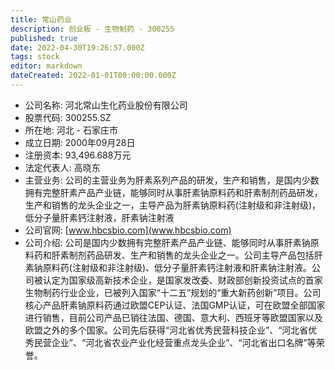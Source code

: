 ```yaml
---
title: 常山药业
description: 创业板 - 生物制药 - 300255
published: true
date: 2022-04-30T19:26:57.000Z
tags: stock
editor: markdown
dateCreated: 2022-01-01T00:00:00.000Z
---
```


- 公司名称: 河北常山生化药业股份有限公司
- 股票代码: 300255.SZ
- 所在地: 河北 - 石家庄市
- 成立日期: 2000年09月28日
- 注册资本: 93,496.688万元
- 法定代表人: 高晓东
- 主营业务: 公司的主营业务为肝素系列产品的研发，生产和销售，是国内少数拥有完整肝素产品产业链，能够同时从事肝素钠原料药和肝素制剂药品研发，生产和销售的龙头企业之一，主导产品为肝素钠原料药(注射级和非注射级)，低分子量肝素钙注射液，肝素钠注射液
- 公司官网: [www.hbcsbio.com](www.hbcsbio.com)
- 公司介绍: 公司是国内少数拥有完整肝素产品产业链、能够同时从事肝素钠原料药和肝素制剂药品研发、生产和销售的龙头企业之一。公司主导产品包括肝素钠原料药(注射级和非注射级)、低分子量肝素钙注射液和肝素钠注射液。公司被认定为国家级高新技术企业，是国家发改委、财政部创新投资试点的首家生物制药行业企业，已被列入国家“十二五”规划的“重大新药创新”项目。公司核心产品肝素钠原料药通过欧盟CEP认证、法国GMP认证，可在欧盟全部国家进行销售，目前公司产品已销往法国、德国、意大利、西班牙等欧盟国家以及欧盟之外的多个国家。公司先后获得“河北省优秀民营科技企业”、“河北省优秀民营企业”、“河北省农业产业化经营重点龙头企业”、“河北省出口名牌”等荣誉。


